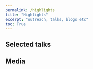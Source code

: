 ```yaml
---
permalink: /highlights
title: "Highlights"
excerpt: "outreach, talks, blogs etc"
toc: True
---
```


## Selected talks




## Media 
